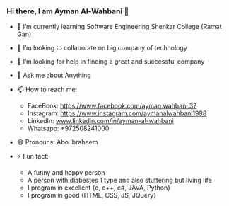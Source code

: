 ### Hi there, I am Ayman Al-Wahbani 👋

- 🌱 I’m currently learning Software Engineering Shenkar College (Ramat Gan)

- 👯 I’m looking to collaborate on big company of technology

- 🤔 I’m looking for help in finding a great and successful company

- 💬 Ask me about Anything 

- 📫 How to reach me: 
  - FaceBook: https://www.facebook.com/ayman.wahbani.37
  - Instagram: https://www.instagram.com/aymanalwahbani1998
  - LinkedIn: www.linkedin.com/in/ayman-al-wahbani
  - Whatsapp: +972508241000

- 😄 Pronouns: Abo Ibraheem

- ⚡ Fun fact: 
  - A funny and happy person
  - A person with diabestes 1 type and also stuttering but living life
  - I program in excellent {c, c++, c#, JAVA, Python}
  - I program in good {HTML, CSS, JS, JQuery}
